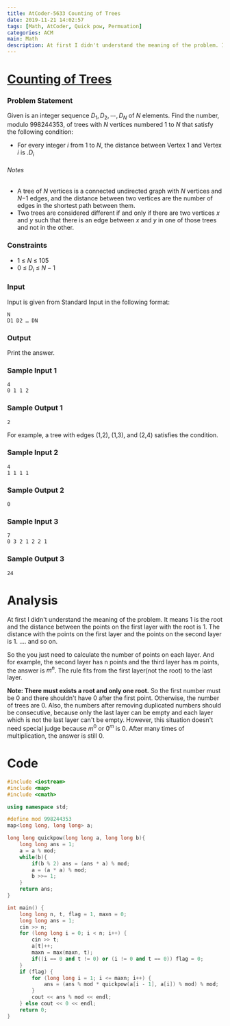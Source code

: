 ```yaml
---
title: AtCoder-5633 Counting of Trees
date: 2019-11-21 14:02:57
tags: [Math, AtCoder, Quick pow, Permuation]
categories: ACM
main: Math
description: At first I didn't understand the meaning of the problem. It means 1 is the root and the distance between the points on the first layer with the root is 1.
---
```


# [Counting of Trees](https://nikkei2019-2-qual.contest.atcoder.jp/tasks/nikkei2019_2_qual_b?lang=en)

### Problem Statement

Given is an integer sequence $D_1, D_2, \cdots, D_N$ of *N* elements. Find the number, modulo 998244353, of trees with  $N$ vertices numbered 1 to *N* that satisfy the following condition:

- For every integer $i$ from 1 to $N$, the distance between Vertex 1 and Vertex  $i$ is .$D_i$

###### Notes

- A tree of *N* vertices is a connected undirected graph with *N* vertices and *N*−1 edges, and the distance between two vertices are the number of edges in the shortest path between them.
- Two trees are considered different if and only if there are two vertices *x* and *y* such that there is an edge between *x* and *y* in one of those trees and not in the other.

### Constraints

- 1 ≤ $N$ ≤ 105
- 0 ≤ $D_i$ ≤ $N-1$

### Input

Input is given from Standard Input in the following format:

```
N
D1 D2 … DN
```

### Output

Print the answer.

### Sample Input 1

```
4
0 1 1 2
```

### Sample Output 1

```
2
```

For example, a tree with edges (1,2), (1,3), and (2,4) satisfies the condition.

### Sample Input 2

```
4
1 1 1 1
```

### Sample Output 2

```
0
```

### Sample Input 3

```
7
0 3 2 1 2 2 1
```

### Sample Output 3

```
24
```

# Analysis

At first I didn't understand the meaning of the problem. It means 1 is the root and the distance between the points on the first layer with the root is 1. The distance with the points on the first layer and the points on the second layer is 1. .... and so on.

So the you just need to calculate the number of points on each layer.  And for example, the second layer has n points and the third layer has m points, the answer is $m^n$. The rule fits from the first layer(not the root) to the last layer. 

**Note: There must exists a root and only one root.**  So the first number must be 0 and there shouldn't have 0 after the first point. Otherwise, the number of trees are 0. Also, the numbers after removing duplicated numbers should be consecutive, because only the last layer can be empty and each layer which is not the last layer can't be empty. However, this situation doesn't need special judge because $m^0$ or $0^m$ is 0. After many times of multiplication, the answer is still 0.

# Code

```c++
#include <iostream>
#include <map>
#include <cmath>

using namespace std;

#define mod 998244353
map<long long, long long> a;

long long quickpow(long long a, long long b){
    long long ans = 1;
    a = a % mod;
    while(b){
        if(b % 2) ans = (ans * a) % mod;
        a = (a * a) % mod;
        b >>= 1;
    }
    return ans;
}

int main() {
    long long n, t, flag = 1, maxn = 0;
    long long ans = 1;
    cin >> n;
    for (long long i = 0; i < n; i++) {
        cin >> t;
        a[t]++;
        maxn = max(maxn, t);
        if((i == 0 and t != 0) or (i != 0 and t == 0)) flag = 0;
    }
    if (flag) {
        for (long long i = 1; i <= maxn; i++) {
            ans = (ans % mod * quickpow(a[i - 1], a[i]) % mod) % mod;
        }
        cout << ans % mod << endl;
    } else cout << 0 << endl;
    return 0;
}
```


